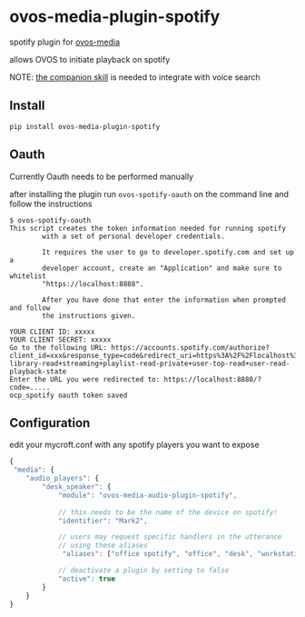 # ovos-media-plugin-spotify

spotify plugin for [ovos-media](https://github.com/OpenVoiceOS/ovos-media)

allows OVOS to initiate playback on spotify 

NOTE: [the companion skill](https://github.com/OpenVoiceOS/skill-ovos-spotify) is needed to integrate with voice search

## Install

`pip install ovos-media-plugin-spotify`

## Oauth

Currently Oauth needs to be performed manually

after installing the plugin run `ovos-spotify-oauth` on the command line and follow the instructions

```
$ ovos-spotify-oauth
This script creates the token information needed for running spotify
        with a set of personal developer credentials.

        It requires the user to go to developer.spotify.com and set up a
        developer account, create an "Application" and make sure to whitelist
        "https://localhost:8888".

        After you have done that enter the information when prompted and follow
        the instructions given.
        
YOUR CLIENT ID: xxxxx
YOUR CLIENT SECRET: xxxxx
Go to the following URL: https://accounts.spotify.com/authorize?client_id=xxx&response_type=code&redirect_uri=https%3A%2F%2Flocalhost%3A8888&scope=user-library-read+streaming+playlist-read-private+user-top-read+user-read-playback-state
Enter the URL you were redirected to: https://localhost:8888/?code=.....
ocp_spotify oauth token saved
```

## Configuration

edit your mycroft.conf with any spotify players you want to expose

```javascript
{
 "media": {
    "audio_players": {
        "desk_speaker": {
            "module": "ovos-media-audio-plugin-spotify",
            
            // this needs to be the name of the device on spotify!
            "identifier": "Mark2",

            // users may request specific handlers in the utterance
            // using these aliases
             "aliases": ["office spotify", "office", "desk", "workstation"],

            // deactivate a plugin by setting to false
            "active": true
        }
    }
}
```
